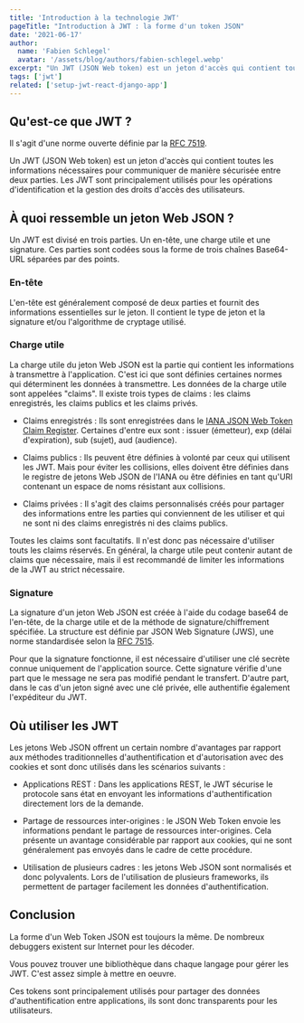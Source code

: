 ```yaml
---
title: 'Introduction à la technologie JWT'
pageTitle: "Introduction à JWT : la forme d'un token JSON"
date: '2021-06-17'
author:
  name: 'Fabien Schlegel'
  avatar: '/assets/blog/authors/fabien-schlegel.webp'
excerpt: "Un JWT (JSON Web token) est un jeton d'accès qui contient toutes les informations nécessaires pour communiquer de manière sécurisée entre deux parties. Les JWT sont principalement utilisés pour les opérations d'identification et la gestion des droits d'accès des utilisateurs."
tags: ['jwt']
related: ['setup-jwt-react-django-app']
---
```


## Qu'est-ce que JWT ?

Il s'agit d'une norme ouverte définie par la [RFC 7519](https://datatracker.ietf.org/doc/html/rfc7519).

Un JWT (JSON Web token) est un jeton d'accès qui contient toutes les informations nécessaires pour communiquer de manière sécurisée entre deux parties. Les JWT sont principalement utilisés pour les opérations d'identification et la gestion des droits d'accès des utilisateurs.

## À quoi ressemble un jeton Web JSON ?

Un JWT est divisé en trois parties. Un en-tête, une charge utile et une signature. Ces parties sont codées sous la forme de trois chaînes Base64-URL séparées par des points.

### En-tête

L'en-tête est généralement composé de deux parties et fournit des informations essentielles sur le jeton. Il contient le type de jeton et la signature et/ou l'algorithme de cryptage utilisé.

### Charge utile

La charge utile du jeton Web JSON est la partie qui contient les informations à transmettre à l'application. C'est ici que sont définies certaines normes qui déterminent les données à transmettre. Les données de la charge utile sont appelées "claims". Il existe trois types de claims : les claims enregistrés, les claims publics et les claims privés.

- Claims enregistrés : Ils sont enregistrées dans le [IANA JSON Web Token Claim Register](https://www.iana.org/assignments/jwt/jwt.xhtml). Certaines d'entre eux sont : issuer (émetteur), exp (délai d'expiration), sub (sujet), aud (audience).

- Claims publics : Ils peuvent être définies à volonté par ceux qui utilisent les JWT. Mais pour éviter les collisions, elles doivent être définies dans le registre de jetons Web JSON de l'IANA ou être définies en tant qu'URI contenant un espace de noms résistant aux collisions.

- Claims privées : Il s'agit des claims personnalisés créés pour partager des informations entre les parties qui conviennent de les utiliser et qui ne sont ni des claims enregistrés ni des claims publics.

Toutes les claims sont facultatifs. Il n'est donc pas nécessaire d'utiliser touts les claims réservés. En général, la charge utile peut contenir autant de claims que nécessaire, mais il est recommandé de limiter les informations de la JWT au strict nécessaire.

### Signature

La signature d'un jeton Web JSON est créée à l'aide du codage base64 de l'en-tête, de la charge utile et de la méthode de signature/chiffrement spécifiée. La structure est définie par JSON Web Signature (JWS), une norme standardisée selon la [RFC 7515](https://tools.ietf.org/html/rfc7515).

Pour que la signature fonctionne, il est nécessaire d'utiliser une clé secrète connue uniquement de l'application source. Cette signature vérifie d'une part que le message ne sera pas modifié pendant le transfert. D'autre part, dans le cas d'un jeton signé avec une clé privée, elle authentifie également l'expéditeur du JWT.

## Où utiliser les JWT

Les jetons Web JSON offrent un certain nombre d'avantages par rapport aux méthodes traditionnelles d'authentification et d'autorisation avec des cookies et sont donc utilisés dans les scénarios suivants :

- Applications REST : Dans les applications REST, le JWT sécurise le protocole sans état en envoyant les informations d'authentification directement lors de la demande.

- Partage de ressources inter-origines : le JSON Web Token envoie les informations pendant le partage de ressources inter-origines. Cela présente un avantage considérable par rapport aux cookies, qui ne sont généralement pas envoyés dans le cadre de cette procédure.

- Utilisation de plusieurs cadres : les jetons Web JSON sont normalisés et donc polyvalents. Lors de l'utilisation de plusieurs frameworks, ils permettent de partager facilement les données d'authentification.

## Conclusion

La forme d'un Web Token JSON est toujours la même. De nombreux debuggers existent sur Internet pour les décoder.

Vous pouvez trouver une bibliothèque dans chaque langage pour gérer les JWT. C'est assez simple à mettre en oeuvre.

Ces tokens sont principalement utilisés pour partager des données d'authentification entre applications, ils sont donc transparents pour les utilisateurs.
